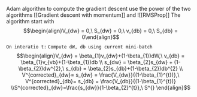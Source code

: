 Adam algorithm to compute the gradient descent use the power of the two algorithms [[Gradient descent with momentum]] and ![[RMSProp]]
The algorithm start with
$$\begin{align}V_{dw} = 0,\ S_{dw} = 0,\ v_{db} = 0,\ S_{db} = 0\end{align}$$
`On interatio t:`
	`Compute dW, db using current mini-batch`
	$$\begin{align}V_{dw} = \beta_{1}v_{dw}+(1-\beta_{1})dW,\ v_{db} = \beta_{1}v_{vb}+(1-\beta_{1})db
	\\ s_{dw} = \beta_{2}s_{dw} + (1-\beta_{2})dw^{2},\ s_{db} = \beta_{2}s_{db}+(1-\beta_{2})db^{2}
	\\ V^{corrected}_{dw}= s_{dw} = \frac{V_{dw}}{(1-\beta_{1}^{t})},\ V^{corrected}_{db}= s_{db} = \frac{V_{db}}{(1-\beta_{1}^{t})}
	\\S^{corrected}_{dw}=\frac{s_{dw}}{1-\beta_{2}^{t}},\ S^{} \end{align}$$